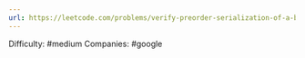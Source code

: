 ```yaml
---
url: https://leetcode.com/problems/verify-preorder-serialization-of-a-binary-tree
---
```


Difficulty: #medium
Companies: #google